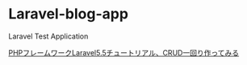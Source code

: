 # Laravel-blog-app
Laravel Test Application

[PHPフレームワークLaravel5.5チュートリアル、CRUD一回り作ってみる](https://www.inet-solutions.jp/technology/laravel-tutorial/)
